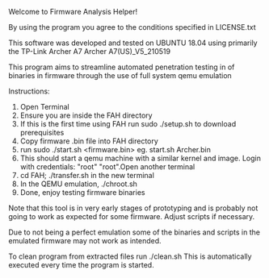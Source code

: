 Welcome to Firmware Analysis Helper!

By using the program you agree to the conditions specified in LICENSE.txt

This software was developed and tested on UBUNTU 18.04 using primarily the TP-Link Archer A7 Archer A7(US)_V5_210519 

This program aims to streamline automated penetration testing in of binaries in firmware through the use of full system qemu emulation

Instructions:
1) Open Terminal
2) Ensure you are inside the FAH directory
4) If this is the first time using FAH run sudo ./setup.sh to download prerequisites
3) Copy firmware .bin file into FAH directory
4) run sudo ./start.sh <firmware.bin>    eg. start.sh Archer.bin
5) This should start a qemu machine with a similar kernel and image. Login with credentials: "root" "root".Open another terminal
6) cd FAH; ./transfer.sh in the new terminal
7) In the QEMU emulation, ./chroot.sh
8) Done, enjoy testing firmware binaries



Note that this tool is in very early stages of prototyping and is probably not going to work as expected for some firmware. Adjust scripts if necessary.

Due to not being a perfect emulation some of the binaries and scripts in the emulated firmware may not work as intended. 

To clean program from extracted files run ./clean.sh This is automatically executed every time the program is started.

